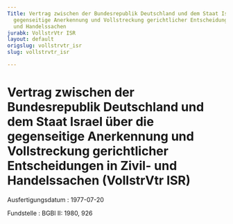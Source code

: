 ```yaml
---
Title: Vertrag zwischen der Bundesrepublik Deutschland und dem Staat Israel über die
  gegenseitige Anerkennung und Vollstreckung gerichtlicher Entscheidungen in Zivil-
  und Handelssachen
jurabk: VollstrVtr ISR
layout: default
origslug: vollstrvtr_isr
slug: vollstrvtr_isr

---
```


# Vertrag zwischen der Bundesrepublik Deutschland und dem Staat Israel über die gegenseitige Anerkennung und Vollstreckung gerichtlicher Entscheidungen in Zivil- und Handelssachen (VollstrVtr ISR)

Ausfertigungsdatum
:   1977-07-20

Fundstelle
:   BGBl II: 1980, 926

